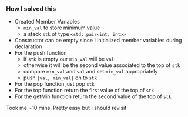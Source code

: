 ### How I solved this
- Created Member Variables
  - `min_val` to store minimum value
  - a stack `stk` of type `<std::pair<int, int>>`
- Constructor can be empty since I initialized member variables during declaration
- For the push function
  - if `stk` is empty our `min_val` will be `val`
  - otherwise it will be the second value associated to the top of `stk`
  - compare `min_val` and `val` and set `min_val` appropriately
  - push `{val, min_val}` on to `stk`
- For the pop function just pop `stk`
- For the top function return the first value of the top of `stk`
- For the getMin function return the second value of the top of `stk`

Took me ~10 mins, Pretty easy but I should revisit
